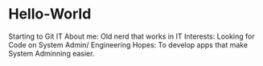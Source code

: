 # Hello-World
Starting to Git IT
About me: Old nerd that works in IT
Interests: Looking for Code on System Admin/ Engineering
Hopes: To develop apps that make System Adminning easier.